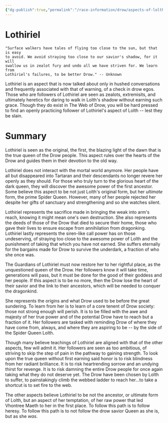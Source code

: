 ```yaml
---
{"dg-publish":true,"permalink":"/race-information/drow/aspects-of-lolth/lothiriel/","dgHomeLink":true,"dgPassFrontmatter":false}
---
```


# Lothiriel

	"Surface walkers have tales of flying too close to the sun, but that is easy 
	to avoid. We avoid straying too close to our savior's shadow, for it will 
	swallow us in zealot fury and undo all we have striven for. We learn from 
	Lothiriel's failures, to be better Drow." -- Unknown

Lothiriel is an aspect that is now talked about only in hushed conversations and frequently associated with that of warning, of a check in drow egos. Those who are followers of Lothiriel are seen as zealots, extremisits, and ultimately heretics for daring to walk in Lolth's shadow without earning such grace. Though they do exist in The Web of Drow, you will be hard pressed to find an openly practicing follower of Lothiriel's aspect of Lolth -- lest they be slain.

# Summary
Lothiriel is seen as the original, the first, the blazing light of the dawn that is the true queen of the Drow people. This aspect rules over the hearts of the Drow and guides them in their devotion to the old way.

Lothiriel does not interact with the mortal world anymore. Her people have all but disappeared into Tartaran and their descendants no longer revere her openly as they should. For those who truly turn to the glorious heart of the dark queen, they will discover the awesome power of the first ancestor. Some believe this aspect to be not just Lolth's original form, but her *ultimate* form, the prime Spider Queen. However, many of her people rejected her despite her gifts of sanctuary and strengthening and so she watches silent. 

Lothiriel represents the sacrifice made in bringing the weak into arm's reach, knowing it might mean one's own destruction. She also represents the deeds of those of the Drow that died to secure their home, those who gave their lives to ensure escape from annihilation from dragonking. Lothiriel lastly represents the siren-like call power has on those undeserving, of straying too close to the awesome power of Lolth and the punishment of taking that which you have not earned. She suffers eternally for the bargains made for Drow to survive the underdark, a fraction of who she once was. 

The Guardians of Lothiriel must now restore her to her rightful place, as the unquestioned queen of the Drow. Her followers know it will take time, generations will pass, but it must be done for the good of their goddess and her people. If this aspect is to be no more, then the Drow lose the heart of their savior and the link to their ancestors, which will be needed to conquer the dragonkind. 

She represents the origins and what Drow used to be before the great sundering. To learn from her is to learn of a core tenent of Drow society: those not strong enough will perish. It is to be filled with the awe and majesty of her true power and of the potential Drow have to reach but a fraction of it. Her followers are tasked with reminding Drow of where they have come from, always, and where they are aspiring to be -- by the side of the Spider Queen Lolth. 

Though many believe teachings of Lothiriel are aligned with that of the other aspects, few will admit it. Her followers are seen as too ambitious, of striving to skip the step of pain in the pathway to gaining strength. To look upon the true queen without first earning said honor is to risk blindness from her radiant brilliance. It is to risk heartrending sorrow and an undying thirst for revenge. It is to risk damning the entire Drow people for once again taking what they do not deserve yet. The Drow have been chosen by Lolth to suffer, to painstakingly climb the webbed ladder to reach her...to take a shortcut is to set fire to the web. 

The other aspects believe Lothiriel to be not the ancestor, or ultimate form of Lolth, but an aspect of her temptation, of her raw power that led Vhontree Maeth to her in the first place. To follow this path is to follow heresy. To follow this path is to not follow the drow savior Queen as she is, but as she *was*. 